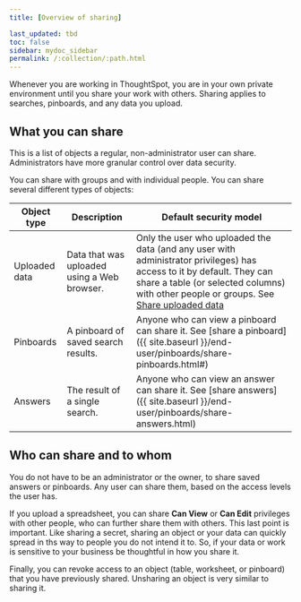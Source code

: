 ```yaml
---
title: [Overview of sharing]

last_updated: tbd
toc: false
sidebar: mydoc_sidebar
permalink: /:collection/:path.html
---
```


Whenever you are working in ThoughtSpot, you are in your own private environment until you share your work with others. Sharing applies to searches, pinboards, and any data you upload.

## What you can share

This is a list of objects a regular, non-administrator user can share. Administrators have more granular control over data security.

You can share with groups and with individual people. You can share several different types of objects:

|Object type|Description|Default security model|
|-----------|-----------|----------------------|
|Uploaded data|Data that was uploaded using a Web browser.|Only the user who uploaded the data (and any user with administrator privileges) has access to it by default. They can share a table (or selected columns) with other people or groups. See [Share uploaded data](share-user-imported-data.html#)|
|Pinboards|A pinboard of saved search results.|Anyone who can view a pinboard can share it. See [share a pinboard]({{ site.baseurl }}/end-user/pinboards/share-pinboards.html#)|
|Answers|The result of a single search.|Anyone who can view an answer can share it. See [share answers]({{ site.baseurl }}/end-user/pinboards/share-answers.html)|

## Who can share and to whom

You do not have to be an administrator or the owner, to share saved answers or pinboards. Any user can share them, based on the access levels the user has.

If you upload a spreadsheet, you can share **Can View** or **Can Edit** privileges with other people, who can further share them with others.  This last point is important. Like sharing a secret, sharing an object or your data can quickly spread in ths way to people you do not intend it to. So, if your data or work is sensitive to your business be thoughtful in how you share it.

Finally, you can revoke access to an object (table, worksheet, or pinboard) that you have previously shared. Unsharing an object is very similar to sharing it.
